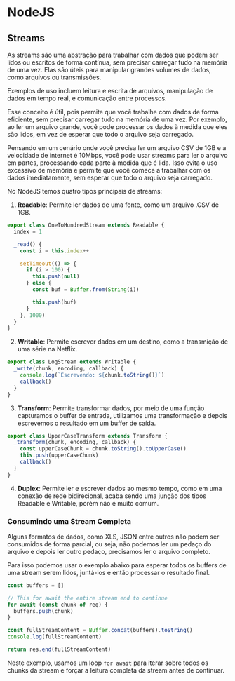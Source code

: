 # NodeJS

## Streams

As streams são uma abstração para trabalhar com dados que podem ser lidos ou escritos de forma contínua, sem precisar carregar tudo na memória de uma vez. Elas são úteis para manipular grandes volumes de dados, como arquivos ou transmissões.

Exemplos de uso incluem leitura e escrita de arquivos, manipulação de dados em tempo real, e comunicação entre processos.

Esse conceito é útil, pois permite que você trabalhe com dados de forma eficiente, sem precisar carregar tudo na memória de uma vez. Por exemplo, ao ler um arquivo grande, você pode processar os dados à medida que eles são lidos, em vez de esperar que todo o arquivo seja carregado.

Pensando em um cenário onde você precisa ler um arquivo CSV de 1GB e a velocidade de internet é 10Mbps, você pode usar streams para ler o arquivo em partes, processando cada parte à medida que é lida. Isso evita o uso excessivo de memória e permite que você comece a trabalhar com os dados imediatamente, sem esperar que todo o arquivo seja carregado.

No NodeJS temos quatro tipos principais de streams:
1. **Readable**: Permite ler dados de uma fonte, como um arquivo .CSV de 1GB.
```js
export class OneToHundredStream extends Readable {
  index = 1

  _read() {
    const i = this.index++

    setTimeout(() => {
      if (i > 100) {
        this.push(null)
      } else {
        const buf = Buffer.from(String(i))

        this.push(buf)
      }
    }, 1000)
  }
}
```

2. **Writable**: Permite escrever dados em um destino, como a transmição de uma série na Netflix.
```js
export class LogStream extends Writable {
  _write(chunk, encoding, callback) {
    console.log(`Escrevendo: ${chunk.toString()}`)
    callback()
  }
}
```

3. **Transform**: Permite transformar dados, por meio de uma função capturamos o buffer de entrada, utilizamos uma transformação e depois escrevemos o resultado em um buffer de saída.
```js
export class UpperCaseTransform extends Transform {
  _transform(chunk, encoding, callback) {
    const upperCaseChunk = chunk.toString().toUpperCase()
    this.push(upperCaseChunk)
    callback()
  }
}
```

4. **Duplex**: Permite ler e escrever dados ao mesmo tempo, como em uma conexão de rede bidirecional, acaba sendo uma junção dos tipos Readable e Writable, porém não é muito comum.

### Consumindo uma Stream Completa

Alguns formatos de dados, como XLS, JSON entre outros não podem ser consumidos de forma parcial, ou seja, não podemos ler um pedaço do arquivo e depois ler outro pedaço, precisamos ler o arquivo completo.

Para isso podemos usar o exemplo abaixo para esperar todos os buffers de uma stream serem lidos, juntá-los e então processar o resultado final.

```js
const buffers = []

// This for await the entire stream end to continue
for await (const chunk of req) {
  buffers.push(chunk)
}

const fullStreamContent = Buffer.concat(buffers).toString()
console.log(fullStreamContent)

return res.end(fullStreamContent)
```

Neste exemplo, usamos um loop `for await` para iterar sobre todos os chunks da stream e forçar a leitura completa da stream antes de continuar.
